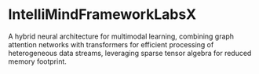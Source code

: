 # IntelliMindFrameworkLabsX
A hybrid neural architecture for multimodal learning, combining graph attention networks with transformers for efficient processing of heterogeneous data streams, leveraging sparse tensor algebra for reduced memory footprint.
